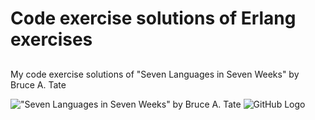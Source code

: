 # Code exercise solutions of Erlang exercises
## 
My code exercise solutions of "Seven Languages in Seven Weeks" by Bruce A. Tate

!["Seven Languages in Seven Weeks" by Bruce A. Tate](http://imagery.pragprog.com/products/195/btlang.jpg "Seven Languages in Seven Weeks")
![GitHub Logo](/images/logo.png)
